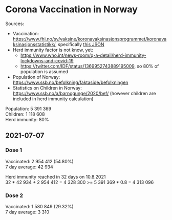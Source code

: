 # Corona Vaccination in Norway

Sources:

- Vaccination: <https://www.fhi.no/sv/vaksine/koronavaksinasjonsprogrammet/koronavaksinasjonsstatistikk/>, specifically [this JSON](https://www.fhi.no/api/chartdata/api/99119)
- Herd immunity factor is not know, yet:
  - <https://www.who.int/news-room/q-a-detail/herd-immunity-lockdowns-and-covid-19>
  - <https://twitter.com/IDF/status/1369952743889195009>, so 80% of population is assumed
- Population of Norway: <https://www.ssb.no/befolkning/faktaside/befolkningen>
- Statistics on Children in Norway: https://www.ssb.no/a/barnogunge/2020/bef/ (however children are included in herd immunity calculation)

Population: 5 391 369  
Children: 1 118 608  
Herd immunity: 80%  

## 2021-07-07

### Dose 1

Vaccinated: 2 954 412 (54.80%)  
7 day average: 42 934

Herd immunity reached in 32 days on 10.8.2021  
32 * 42 934 + 2 954 412 = 4 328 300 >= 5 391 369 * 0.8 = 4 313 096

### Dose 2

Vaccinated: 1 580 849 (29.32%)  
7 day average: 3 310

